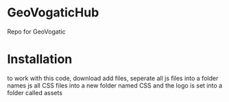 # GeoVogaticHub
Repo for GeoVogatic



# Installation
to work with this code, download add files, 
seperate all js files into a folder names js
all CSS files into a new folder named CSS
and the logo is set into a folder called assets

